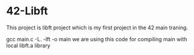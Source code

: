 # 42-Libft
This project is libft project which is my first project in the 42 main traning.

gcc main.c -L. -lft -o main 
we are using this code for compiling main with local libft.a library